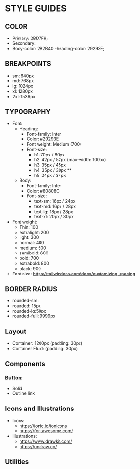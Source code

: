 # STYLE GUIDES

## COLOR

- Primary: 2BD7F9;
- Secondary:
- Body-color: 2B2B40
-heading-color: 29293E;

## BREAKPOINTS

- sm: 640px
- md: 768px
- lg: 1024px
- xl: 1280px
- 2xl: 1536px

## TYPOGRAPHY

- Font:
  - Heading:
    - Font-family: Inter
    - Color: #29293E
    - Font weight: Medium (700)
    - Font-size:
      - h1: 70px / 80px 
      - h2: 42px / 52px (max-width: 100px)
      - h3: 35px / 45px
      - h4: 35px / 30px **
      - h5: 24px / 34px
  - Body:
    - Font-family: Inter
    - Color: #80808C
    - Font-size:
      - text-sm: 16px / 24px
      - text-md: 16px / 28px 
      - text-lg: 18px / 28px 
      - text-xl: 20px / 30px
- Font weight:
  - Thin: 100
  - extralight: 200
  - light: 300
  - normal: 400
  - medium: 500
  - semibold: 600
  - bold: 700
  - extrabold: 800
  - black: 900
- Font size: https://tailwindcss.com/docs/customizing-spacing

## BORDER RADIUS

- rounded-sm:
- rounded: 15px
- rounded-lg:50px
- rounded-full: 9999px

## Layout

- Container: 1200px (padding: 30px)
- Container Fluid: (padding: 30px)

## Components

### Button:

- Solid
- Outline
link

## Icons and Illustrations

- Icons:
  - https://ionic.io/ionicons
  - https://fontawesome.com/
- Illustrations:
  - https://www.drawkit.com/
  - https://undraw.co/

## Utilities